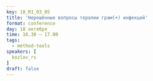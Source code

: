 ```yaml
---
key: 18_R1_03_05
title: 'Нерешённые вопросы терапии грам(+) инфекций'
format: conference
day: 18 октября
time: 16.30 – 17.00
tags:
  - method-tools
speakers: [
  kozlov_rs
]
draft: false
---
```

